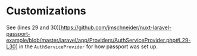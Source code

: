 # Customizations

See (lines 29 and 30)[https://github.com/jmschneider/nuxt-laravel-passport-example/blob/master/laravel/app/Providers/AuthServiceProvider.php#L29-L30] in the `AuthServiceProvider` for how passport was set up.
